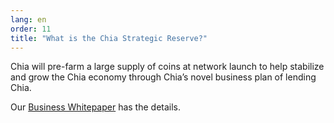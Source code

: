 ```yaml
---
lang: en
order: 11
title: "What is the Chia Strategic Reserve?"
---
```


Chia will pre-farm a large supply of coins at network launch to help stabilize and grow the Chia economy through Chia’s novel business plan of lending Chia.

Our [Business Whitepaper](https://www.chia.net/assets/Chia-Business-Whitepaper-2021-02-09-v1.0.pdf) has the details.
